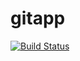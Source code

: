 # gitapp
[![Build Status](https://dev.azure.com/solutionsarchitectc/agileProject/_apis/build/status/Pranab8103.gitapp?branchName=main)](https://dev.azure.com/solutionsarchitectc/agileProject/_build/latest?definitionId=4&branchName=main)
